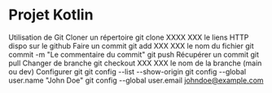 # Projet Kotlin

Utilisation de Git
Cloner un répertoire
git clone XXXX XXX le liens HTTP dispo sur le github
Faire un commit
git add XXX XXX le nom du fichier
git commit -m "Le commentaire du commit"
git push
Récupérer un commit
git pull
Changer de branche
git checkout XXX XXX le nom de la branche (main ou dev)
Configurer git
git config --list --show-origin
git config --global user.name "John Doe"
git config --global user.email johndoe@example.com
